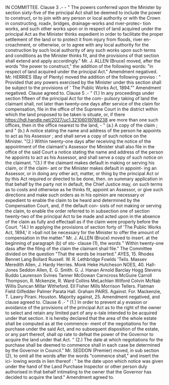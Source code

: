 IN COMMITTEE. Clause 3 .- - " The powers conferred upon the Minister by section sixty-five of the principal Act shall be deemed to include the power to construct, or to join with any person or local authority or with the Crown in constructing, road», bridges, drainage-works and river-protec- tion works, and such other works upon or in respect of land acquired under the principal Act as the Minister thinks expedient in order to facilitate the proper settlement of the land or to protect it from injury from floods, river en- croachment, or otherwise, or to agree with any local authority for the construction by such local authority of any such works upon such terms and conditions as the Minister thinks fit, and the provisions of that section shall extend and apply accordingly." Mr. J. ALLEN (Bruce) moved, after the words "the power to construct," the addition of the following words: "in respect of land acquired under the principal Act." Amendment negatived. Mr. HERRIES (Bay of Plenty) moved the addition of the following proviso : " Provided that any powers exercised by the Minister under this section shall be subject to the provisions of ' The Public Works Act, 1894."" Amendment negatived. Clause agreed to. Clause 5 .- " (1.) In any proceedings under section fifteen of the principal Act for the com- pulsory taking of land the claimant shall, not later than twenty-one days after service of the claim for compensation, file in the office of the Supreme Court in the district within which the land proposed to be taken is situate, or, if there https://hdl.handle.net/2027/uc1.32106019788238 are more than one such offices, then in the office nearest to the land, - " (a.) A copy of the claim ; and " (b.) A notice stating the name and address of the person he appoints to act as his Assessor ; and shall serve a copy of such notice on the Minister. "(2.) Within twenty-one days after receiving the notice of the appointment of the claimant's Assessor the Minister shall also file in the office of the said Court a notice stating the name and address of the person he appoints to act as his Assessor, and shall serve a copy of such notice on the claimant. "(3.) If the claimant makes default in making or serving his claim, or if the claim- ant or the Minister makes default in appoint- ing an Assessor, or in doing any other act, matter, or thing by the principal Act or by this Act required or directed to be done, then. on summary application in that behalf by the party not in default, the Chief Justice may, on such terms as to costs and otherwise as he thinks fit, appoint an Assessor, or give such directions and make such orders as in his opinion are necessary or expedient to enable the claim to be heard and determined by the Compensation Court, and, if the default con- sists of not making or serving the claim, to enable the order referred to in subsection one of section twenty-two of the principal Act to be made and acted upon in the absence of the claim as fully and effectaall as if the claim were properly before the Court. "(4.) In applying the provisions of section forty of 'The Public Works Act, 1894,' it >ball not be necessary for the Minister to offer the amount of compensation in the matter." Mr. J. ALLEN (Bruce) moved to insert. at the beginning of paragraph (b) of sto- clause (1), the words " Within twenty-one dass after the filing of the claim the claimant shail file." The Committee divided on the question "That the words be inserted." AYES, 15. Rhodes Bennet Lang Bollard Russell. W. R. Lethbridge Fowlds 'Telis. Massev Meredith Allen, J. Hardy Herries. Monk Heke Hutcheson NOES, 40. Hall-Jones Seddon Allen, E. G. Smith. G. J. Hanan Arnold Barclay Hogg Stevens Buddo Laurenson Svines Tanner McGowan Carncross McGuire Carroll Thompson, R. Mckenzie, R. Ward Collins MeLachlan Wilford Colvin McNab Willis Duncan Millar Witheford. Ell Fisher Mills Morrison Tellers. Flatman Field Gilfedder Palmer Parata Hall. Graham PAIRS. Against. For. Mackenzie, T. Lawry Pirani. Houston. Majority against, 25. Amendment negatived, and clause agreed to. Clause 6 .- " (1.) In order to prevent al.y evasion or avoidance of the provisions of the principal Act as to the right of the owner to select and retain any limited part of any e-tale intended to be acquired under that section. it is hereby declared that the area of the whole estate shall be computed as at the commence- ment of the negotiations for the purchase under the said Act, and no subsequent disposition of the estate, or any part thereof, shall op rate to defeat the power of the Governor to acquire the land under that Act. " (2.) The date at which negotiations for the purchase shall be deemed to commence shall in each case be determined by the Governor in Council." Mr. SEDDON (Premier) moved, in sub section (2), to omit all the words after the words "commence shall," and insert the ici- lowing words in lien thereof : " be the date upon which notice was given under the hand of the Land Purchase Inspector or other person duly authorised in that behalf intimating to the owner that the Governor has decided to acquire the land." Amendment agreed to. 